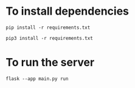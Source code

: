  # To install dependencies 

 ```
pip install -r requirements.txt
 ```
  ```
pip3 install -r requirements.txt
 ```

# To run the server 
 ```
flask --app main.py run
 ```
